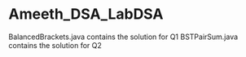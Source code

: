 # Ameeth_DSA_LabDSA
BalancedBrackets.java contains the solution for Q1
BSTPairSum.java contains the solution for Q2
